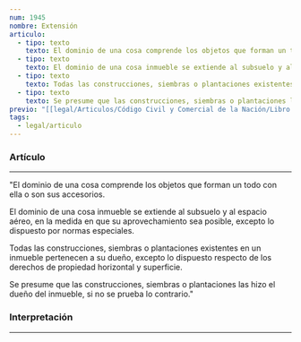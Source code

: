 ```yaml
---
num: 1945
nombre: Extensión
articulo:
  - tipo: texto
    texto: El dominio de una cosa comprende los objetos que forman un todo con ella o son sus accesorios.
  - tipo: texto
    texto: El dominio de una cosa inmueble se extiende al subsuelo y al espacio aéreo, en la medida en que su aprovechamiento sea posible, excepto lo dispuesto por normas especiales.
  - tipo: texto
    texto: Todas las construcciones, siembras o plantaciones existentes en un inmueble pertenecen a su dueño, excepto lo dispuesto respecto de los derechos de propiedad horizontal y superficie.
  - tipo: texto
    texto: Se presume que las construcciones, siembras o plantaciones las hizo el dueño del inmueble, si no se prueba lo contrario.
previo: "[[legal/Articulos/Código Civil y Comercial de la Nación/Libro Cuarto/Título 3/Capítulo 1/Capítulo 1, Disposiciones generales|Capítulo 1, Disposiciones generales]]"
tags:
  - legal/articulo
---
```

### Artículo
---
"El dominio de una cosa comprende los objetos que forman un todo con ella o son sus accesorios.

El dominio de una cosa inmueble se extiende al subsuelo y al espacio aéreo, en la medida en que su aprovechamiento sea posible, excepto lo dispuesto por normas especiales.

Todas las construcciones, siembras o plantaciones existentes en un inmueble pertenecen a su dueño, excepto lo dispuesto respecto de los derechos de propiedad horizontal y superficie.

Se presume que las construcciones, siembras o plantaciones las hizo el dueño del inmueble, si no se prueba lo contrario."

### Interpretación
---


